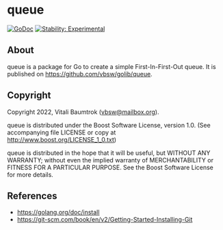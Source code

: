 # queue

[![GoDoc](https://godoc.org/github.com/vbsw/golib/queue?status.svg)](https://godoc.org/github.com/vbsw/golib/queue) [![Stability: Experimental](https://masterminds.github.io/stability/experimental.svg)](https://masterminds.github.io/stability/experimental.html)

## About
queue is a package for Go to create a simple First-In-First-Out queue. It is published on <https://github.com/vbsw/golib/queue>.

## Copyright
Copyright 2022, Vitali Baumtrok (vbsw@mailbox.org).

queue is distributed under the Boost Software License, version 1.0. (See accompanying file LICENSE or copy at http://www.boost.org/LICENSE_1_0.txt)

queue is distributed in the hope that it will be useful, but WITHOUT ANY WARRANTY; without even the implied warranty of MERCHANTABILITY or FITNESS FOR A PARTICULAR PURPOSE. See the Boost Software License for more details.

## References
- https://golang.org/doc/install
- https://git-scm.com/book/en/v2/Getting-Started-Installing-Git
